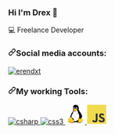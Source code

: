 ### Hi I'm Drex 👋

 💻 Freelance Developer
 
 
<h3 align="left"><a id="user-content-social-media-accounts" class="anchor" aria-hidden="true" href="#social-media-accounts"><svg class="octicon octicon-link" viewBox="0 0 16 16" version="1.1" width="16" height="16" aria-hidden="true"><path fill-rule="evenodd" d="M7.775 3.275a.75.75 0 001.06 1.06l1.25-1.25a2 2 0 112.83 2.83l-2.5 2.5a2 2 0 01-2.83 0 .75.75 0 00-1.06 1.06 3.5 3.5 0 004.95 0l2.5-2.5a3.5 3.5 0 00-4.95-4.95l-1.25 1.25zm-4.69 9.64a2 2 0 010-2.83l2.5-2.5a2 2 0 012.83 0 .75.75 0 001.06-1.06 3.5 3.5 0 00-4.95 0l-2.5 2.5a3.5 3.5 0 004.95 4.95l1.25-1.25a.75.75 0 00-1.06-1.06l-1.25 1.25a2 2 0 01-2.83 0z"></path></svg></a>Social media accounts:</h3>
<p align="left">
 
 <a href="https://instagram.com/erendxt" rel="nofollow"><img align="center" src="https://camo.githubusercontent.com/aecaf87326884e8b0466bb799265a13fee7586246ebda3e066cb7fad82a1fd23/68747470733a2f2f63646e2e6a7364656c6976722e6e65742f6e706d2f73696d706c652d69636f6e7340332e302e312f69636f6e732f696e7374616772616d2e737667" alt="erendxt" height="30" width="40" data-canonical-src="https://cdn.jsdelivr.net/npm/simple-icons@3.0.1/icons/instagram.svg" style="max-width:100%;"></a>
 
 <h3 align="left"><a id="user-content-my-working-tools" class="anchor" aria-hidden="true" href="#my-working-tools"><svg class="octicon octicon-link" viewBox="0 0 16 16" version="1.1" width="16" height="16" aria-hidden="true"><path fill-rule="evenodd" d="M7.775 3.275a.75.75 0 001.06 1.06l1.25-1.25a2 2 0 112.83 2.83l-2.5 2.5a2 2 0 01-2.83 0 .75.75 0 00-1.06 1.06 3.5 3.5 0 004.95 0l2.5-2.5a3.5 3.5 0 00-4.95-4.95l-1.25 1.25zm-4.69 9.64a2 2 0 010-2.83l2.5-2.5a2 2 0 012.83 0 .75.75 0 001.06-1.06 3.5 3.5 0 00-4.95 0l-2.5 2.5a3.5 3.5 0 004.95 4.95l1.25-1.25a.75.75 0 00-1.06-1.06l-1.25 1.25a2 2 0 01-2.83 0z"></path></svg></a>My working Tools:</h3>
 
 <p align="left"> <a href="https://www.drex.com/lua/" rel="nofollow"> <img src="https://static.wikia.nocookie.net/central/images/a/af/Lua-logo-nolabel.png/revision/latest/scale-to-width-down/340?cb=20210204013202" alt="csharp" width="40" height="40" style="max-width:100%;"> </a> <a href="https://www.drex.com/python/" rel="nofollow"> <img src="https://sinavofisi.com/wp-content/uploads/2021/01/py.png" alt="css3" width="40" height="40" style="max-width:100%;"> </a> <a href="https://www.drex.com/" rel="nofollow"> <img src="https://raw.githubusercontent.com/devicons/devicon/master/icons/linux/linux-original.svg" alt="django" width="40" height="40" style="max-width:100%;">  </a> <a href="https://www.drex.com/javascript/" rel="nofollow"> <img src="https://raw.githubusercontent.com/devicons/devicon/master/icons/javascript/javascript-original.svg" alt="css3" width="40" height="40" style="max-width:100%;"> </a> </p>
